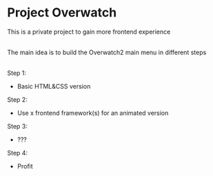 # Project Overwatch

This is a private project to gain more frontend experience <br><br> 

The main idea is to build the Overwatch2 main menu in different steps <br><br>

Step 1:
- Basic HTML&CSS version

Step 2:
- Use x frontend framework(s) for an animated version

Step 3:
- ???

Step 4:
- Profit
